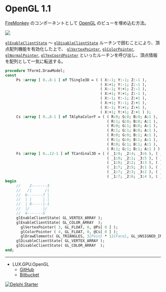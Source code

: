 # OpenGL 1.1
[FireMonkey](https://www.wikiwand.com/en/FireMonkey) のコンポーネントとして [OpenGL](https://www.wikiwand.com/ja/OpenGL) のビューを埋め込む方法。

![](https://github.com/LUXOPHIA/OpenGL/raw/OpenGL-1.0/--------/_SCREENSHOT/OpenGL.png)

[`glEnableClientState`](https://www.khronos.org/registry/OpenGL-Refpages/gl2.1/xhtml/glEnableClientState.xml) ～ [`glDisableClientState`](https://www.khronos.org/registry/OpenGL-Refpages/gl2.1/xhtml/glDisableClientState.xml) ルーチンで囲むことにより、頂点配列機能を有効化した上で、
[`glVertexPointer`](https://www.khronos.org/registry/OpenGL-Refpages/gl2.1/xhtml/glVertexPointer.xml), 
[`glColorPointer`](https://www.khronos.org/registry/OpenGL-Refpages/gl2.1/xhtml/glColorPointer.xml), 
[`glNormalPointer`](https://www.khronos.org/registry/OpenGL-Refpages/gl2.1/xhtml/glNormalPointer.xml), 
[`glTexCoordPointer`](https://www.khronos.org/registry/OpenGL-Refpages/gl2.1/xhtml/glTexCoordPointer.xml) といったルーチンを呼び出し、頂点情報を配列として一気に転送する。


```pascal
procedure TForm1.DrawModel;
const
     Ps :array [ 0..8-1 ] of TSingle3D = ( ( X:-1; Y:-1; Z:-1 ),
                                           ( X:+1; Y:-1; Z:-1 ),
                                           ( X:-1; Y:+1; Z:-1 ),
                                           ( X:+1; Y:+1; Z:-1 ),
                                           ( X:-1; Y:-1; Z:+1 ),
                                           ( X:+1; Y:-1; Z:+1 ),
                                           ( X:-1; Y:+1; Z:+1 ),
                                           ( X:+1; Y:+1; Z:+1 ) );
     Cs :array [ 0..8-1 ] of TAlphaColorF = ( ( R:0; G:0; B:0; A:1 ),
                                              ( R:1; G:0; B:0; A:1 ),
                                              ( R:0; G:1; B:0; A:1 ),
                                              ( R:1; G:1; B:0; A:1 ),
                                              ( R:0; G:0; B:1; A:1 ),
                                              ( R:1; G:0; B:1; A:1 ),
                                              ( R:0; G:1; B:1; A:1 ),
                                              ( R:1; G:1; B:1; A:1 ) );
     Fs :array [ 0..12-1 ] of TCardinal3D = ( ( _1:0; _2:4; _3:6 ), ( _1:6; _2:2; _3:0 ),
                                              ( _1:0; _2:1; _3:5 ), ( _1:5; _2:4; _3:0 ),
                                              ( _1:0; _2:2; _3:3 ), ( _1:3; _2:1; _3:0 ),
                                              ( _1:7; _2:5; _3:1 ), ( _1:1; _2:3; _3:7 ),
                                              ( _1:7; _2:3; _3:2 ), ( _1:2; _2:6; _3:7 ),
                                              ( _1:7; _2:6; _3:4 ), ( _1:4; _2:5; _3:7 ) );
begin
     //    2-------3
     //   /|      /|
     //  6-------7 |
     //  | |     | |
     //  | 0-----|-1
     //  |/      |/
     //  4-------5
     glEnableClientState( GL_VERTEX_ARRAY );
     glEnableClientState( GL_COLOR_ARRAY  );
       glVertexPointer( 3, GL_FLOAT, 0, @Ps[ 0 ] );
       glColorPointer ( 4, GL_FLOAT, 0, @Cs[ 0 ] );
       glDrawElements( GL_TRIANGLES, 3{Poin} * 12{Face}, GL_UNSIGNED_INT, @Fs[ 0 ] );
     glDisableClientState( GL_VERTEX_ARRAY );
     glDisableClientState( GL_COLOR_ARRAY  );
end;
```

----
* LUX.GPU.OpenGL
    * [GitHub](https://github.com/LUXOPHIA/LUX.GPU.OpenGL)
    * [Bitbucket](https://bitbucket.org/LUXOPHIA/lux.gpu.opengl)

[![Delphi Starter](http://img.en25.com/EloquaImages/clients/Embarcadero/%7B063f1eec-64a6-4c19-840f-9b59d407c914%7D_dx-starter-bn159.png)](https://www.embarcadero.com/jp/products/delphi/starter)
